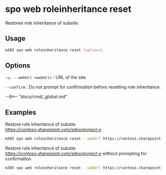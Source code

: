 # spo web roleinheritance reset

Restores role inheritance of subsite.

## Usage

```sh
m365 spo web roleinheritance reset [options]
```

## Options

`-u, --webUrl <webUrl>`
: URL of the site

`--confirm`
: Do not prompt for confirmation before resetting role inheritance.

--8<-- "docs/cmd/_global.md"

## Examples

Restore role inheritance of subsite _https://contoso.sharepoint.com/sites/project-x_

```sh
m365 spo web roleinheritance reset --webUrl https://contoso.sharepoint.com/sites/project-x
```

Restore role inheritance of subsite _https://contoso.sharepoint.com/sites/project-x_ without prompting for confirmation

```sh
m365 spo web roleinheritance reset --webUrl https://contoso.sharepoint.com/sites/project-x --confirm
```